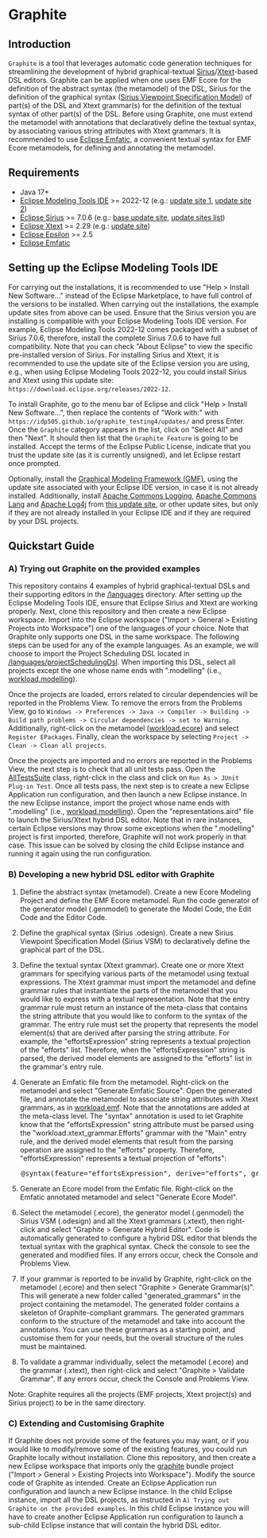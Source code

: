 # Graphite

## Introduction

`Graphite` is a tool that leverages automatic code generation techniques for streamlining the development of hybrid graphical-textual [Sirius](https://eclipse.dev/sirius/)/[Xtext](https://eclipse.dev/Xtext/)-based DSL editors. Graphite can be applied when one uses EMF Ecore for the definition of the abstract syntax (the metamodel) of the DSL, Sirius for the definition of the graphical syntax ([Sirius Viewpoint Specification Model](https://eclipse.dev/sirius/doc/specifier/general/Specifying_Viewpoints.html)) of part(s) of the DSL and Xtext grammar(s) for the definition of the textual syntax of other part(s) of the DSL. Before using Graphite, one must extend the metamodel with annotations that declaratively define the textual syntax, by associating various string attributes with Xtext grammars. It is recommended to use [Eclipse Emfatic](https://eclipse.dev/emfatic/), a convenient textual syntax for EMF Ecore metamodels, for defining and annotating the metamodel.


## Requirements

- Java 17+
- [Eclipse Modeling Tools IDE](https://www.eclipse.org/downloads/packages/) >= 2022-12 (e.g.: [update site 1](https://download.eclipse.org/releases/2022-12), [update site 2](https://download.eclipse.org/releases/2023-12))
- [Eclipse Sirius](https://eclipse.dev/sirius/) >= 7.0.6 (e.g.: [base update site](http://download.eclipse.org/sirius/updates/releases/7.0.6/2021-06), [update sites list](https://wiki.eclipse.org/Sirius/Update_Sites))
- [Eclipse Xtext](https://eclipse.dev/Xtext/) >= 2.29 (e.g.: [update site](https://download.eclipse.org/modeling/tmf/xtext/updates/releases/2.36.0/))
- [Eclipse Epsilon](https://eclipse.dev/epsilon/) >= 2.5
- [Eclipse Emfatic](https://eclipse.dev/emfatic/download/)


## Setting up the Eclipse Modeling Tools IDE

For carrying out the installations, it is recommended to use "Help > Install New Software..." instead of the Eclipse Marketplace, to have full control of the versions to be installed. When carrying out the installations, the example update sites from above can be used. Ensure that the Sirius version you are installing is compatible with your Eclipse Modeling Tools IDE version. For example, Eclipse Modeling Tools 2022-12 comes packaged with a subset of Sirius 7.0.6, therefore, install the complete Sirius 7.0.6 to have full compatibility. Note that you can check "About Eclipse" to view the specific pre-installed version of Sirius. For installing Sirius and Xtext, it is recommended to use the update site of the Eclipse version you are using, e.g., when using Eclipse Modeling Tools 2022-12, you could install Sirius and Xtext using this update site: `https://download.eclipse.org/releases/2022-12`.

To install Graphite, go to the menu bar of Eclipse and click "Help > Install New Software...", then replace the contents of "Work with:" with `https://idp505.github.io/graphite_testing4/updates/` and press Enter. Once the `Graphite` category appears in the list, click on "Select All" and then "Next". It should then list that the `Graphite Feature` is going to be installed. Accept the terms of the Eclipse Public License, indicate that you trust the update site (as it is currently unsigned), and let Eclipse restart once prompted.

Optionally, install the [Graphical Modeling Framework (GMF)](https://projects.eclipse.org/projects/modeling.gmf-runtime), using the update site associated with your Eclipse IDE version, in case it is not already installed. Additionally, install [Apache Commons Logging](https://commons.apache.org/proper/commons-logging/), [Apache Commons Lang](https://commons.apache.org/proper/commons-lang/) and [Apache Log4j](https://logging.apache.org/log4j/2.x/index.html) from [this update site](https://download.eclipse.org/tools/orbit/downloads/drops/R20230531010532/repository/), or other update sites, but only if they are not already installed in your Eclipse IDE and if they are required by your DSL projects.

## Quickstart Guide
### A) Trying out Graphite on the provided examples

This repository contains 4 examples of hybrid graphical-textual DSLs and their supporting editors in the [/languages](https://github.com/idp505/graphite_testing4/tree/main/languages) directory. After setting up the Eclipse Modeling Tools IDE, ensure that Eclipse Sirius and Xtext are working properly. Next, clone this repository and then create a new Eclipse workspace. Import into the Eclipse workspace ("Import > General > Existing Projects into Workspace") one of the languages of your choice. Note that Graphite only supports one DSL in the same workspace. The following steps can be used for any of the example languages. As an example, we will choose to import the Project Scheduling DSL located in [/languages/projectSchedulingDsl](https://github.com/idp505/graphite_testing4/tree/main/languages/projectSchedulingDsl). When importing this DSL, select all projects except the one whose name ends with ".modelling" (i.e., [workload.modelling](https://github.com/idp505/graphite_testing4/tree/main/languages/projectSchedulingDsl/workload.modelling)). 

Once the projects are loaded, errors related to circular dependencies will be reported in the Problems View. To remove the errors from the Problems View, go to `Windows -> Preferences -> Java -> Compiler -> Building -> Build path problems -> Circular dependencies -> set to Warning`. Additionally, right-click on the metamodel ([workload.ecore](https://github.com/idp505/graphite_testing4/blob/main/languages/projectSchedulingDsl/workload.emf/model/workload.ecore)) and select `Register EPackages`. Finally, clean the workspace by selecting `Project -> Clean -> Clean all projects`.

Once the projects are imported and no errors are reported in the Problems View, the next step is to check that all unit tests pass. Open the [AllTestsSuite](https://github.com/idp505/graphite_testing4/blob/main/languages/projectSchedulingDsl/workload.tests/src/workload/tests/AllTestsSuite.java) class, right-click in the class and click on `Run As > JUnit Plug-in Test`. Once all tests pass, the next step is to create a new Eclipse Application run configuration, and then launch a new Eclipse instance. In the new Eclipse instance, import the project whose name ends with ".modelling" (i.e., [workload.modelling](https://github.com/idp505/graphite_testing4/tree/main/languages/projectSchedulingDsl/workload.modelling)). Open the "representations.aird" file to launch the Sirius/Xtext hybrid DSL editor. Note that in rare instances, certain Eclipse versions may throw some exceptions when the ".modelling" project is first imported, therefore, Graphite will not work properly in that case. This issue can be solved by closing the child Eclipse instance and running it again using the run configuration. 


### B) Developing a new hybrid DSL editor with Graphite

1. Define the abstract syntax (metamodel). Create a new Ecore Modeling Project and define the EMF Ecore metamodel. Run the code generator of the generator model (.genmodel) to generate the Model Code, the Edit Code and the Editor Code.

2. Define the graphical syntax (Sirius .odesign). Create a new Sirius Viewpoint Specification Model (Sirius VSM) to declaratively define the graphical part of the DSL.

3. Define the textual syntax (Xtext grammar). Create one or more Xtext grammars for specifying various parts of the metamodel using textual expressions. The Xtext grammar must import the metamodel and define grammar rules that instantiate the parts of the metamodel that you would like to express with a textual representation. Note that the entry grammar rule must return an instance of the meta-class that contains the string attribute that you would like to conform to the syntax of the grammar. The entry rule must set the property that represents the model element(s) that are derived after parsing the string attribute. For example, the "effortsExpression" string represents a textual projection of the "efforts" list. Therefore, when the "effortsExpression" string is parsed, the derived model elements are assigned to the "efforts" list in the grammar's entry rule.

4. Generate an Emfatic file from the metamodel. Right-click on the metamodel and select "Generate Emfatic Source". Open the generated file, and annotate the metamodel to associate string attributes with Xtext grammars, as in [workload.emf](https://github.com/idp505/graphite_testing4/blob/main/languages/projectSchedulingDsl/workload.emf/model/workload.emf). Note that the annotations are added at the meta-class level. The "syntax" annotation is used to let Graphite know that the "effortsExpression" string attribute must be parsed using the "workload.xtext_grammar.Efforts" grammar with the "Main" entry rule, and the derived model elements that result from the parsing operation are assigned to the "efforts" property. Therefore, "effortsExpression" represents a textual projection of "efforts":

<pre>   @syntax(feature="effortsExpression", derive="efforts", grammar="workload.xtext_grammar.Efforts", entryRule="Main")</pre>

5. Generate an Ecore model from the Emfatic file. Right-click on the Emfatic annotated metamodel and select "Generate Ecore Model".

6. Select the metamodel (.ecore), the generator model (.genmodel) the Sirius VSM (.odesign) and all the Xtext grammars (.xtext), then right-click and select "Graphite > Generate Hybrid Editor". Code is automatically generated to configure a hybrid DSL editor that blends the textual syntax with the graphical syntax. Check the console to see the generated and modified files. If any errors occur, check the Console and Problems View.

7. If your grammar is reported to be invalid by Graphite, right-click on the metamodel (.ecore) and then select "Graphite > Generate Grammar(s)". This will generate a new folder called "generated_grammars" in the project containing the metamodel. The generated folder contains a skeleton of Graphite-compliant grammars. The generated grammars conform to the structure of the metamodel and take into account the annotations. You can use these grammars as a starting point, and customise them for your needs, but the overall structure of the rules must be maintained.

8. To validate a grammar individually, select the metamodel (.ecore) and the grammar (.xtext), then right-click and select "Graphite > Validate Grammar". If any errors occur, check the Console and Problems View.

Note: Graphite requires all the projects (EMF projects, Xtext project(s) and Sirius project) to be in the same directory.


### C) Extending and Customising Graphite

If Graphite does not provide some of the features you may want, or if you would like to modify/remove some of the existing features, you could run Graphite locally without installation. Clone this repository, and then create a new Eclipse workspace that imports only the [graphite](https://github.com/idp505/graphite_testing4/tree/main/bundles/graphite) bundle project ("Import > General > Existing Projects into Workspace"). Modify the source code of Graphite as intended. Create an Eclipse Application run configuration and launch a new Eclipse instance. In the child Eclipse instance, import all the DSL projects, as instructed in `A) Trying out Graphite on the provided examples`. In this child Eclipse instance you will have to create another Eclipse Application run configuration to launch a sub-child Eclipse instance that will contain the hybrid DSL editor.